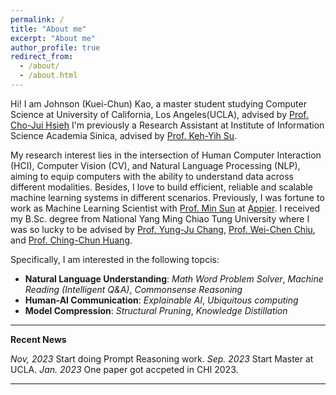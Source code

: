 ```yaml
---
permalink: /
title: "About me"
excerpt: "About me"
author_profile: true
redirect_from: 
  - /about/
  - /about.html
---
```


Hi! I am Johnson (Kuei-Chun) Kao, a master student studying Computer Science at University of California, Los Angeles(UCLA), advised by [Prof. Cho-Jui Hsieh](https://web.cs.ucla.edu/~chohsieh/index.html)
I'm previously a Research Assistant at Institute of Information Science Academia Sinica, advised by [Prof. Keh-Yih Su](https://homepage.iis.sinica.edu.tw/pages/kysu/index_en.html).

My research interest lies in the intersection of Human Computer Interaction (HCI), Computer Vision (CV), and Natural Language Processing (NLP), aiming to equip computers with the ability to understand data across different modalities. Besides, I love to build efficient, reliable and scalable machine learning systems in different scenarios. Previously, I was fortune to work as Machine Learning Scientist with [Prof. Min Sun](https://aliensunmin.github.io/) at [Appier](https://www.appier.com/en/). I received my B.Sc. degree from National Yang Ming Chiao Tung University where I was so lucky to be advised by [Prof. Yung-Ju Chang](https://www.armuro.info/), [Prof. Wei-Chen Chiu](https://walonchiu.github.io/), and [Prof. Ching-Chun Huang](http://acm.cs.nctu.edu.tw/).

Specifically, I am interested in the following topcis:
- **Natural Language Understanding**: *Math Word Problem Solver*, *Machine Reading (Intelligent Q&A)*, *Commonsense Reasoning*
- **Human-AI Communication**: *Explainable AI*, *Ubiquitous computing*
- **Model Compression**: *Structural Pruning*, *Knowledge Distillation*

---
**Recent News**

*Nov, 2023* Start doing Prompt Reasoning work.
*Sep. 2023* Start Master at UCLA.
*Jan. 2023* One paper got accpeted in CHI 2023.

---
